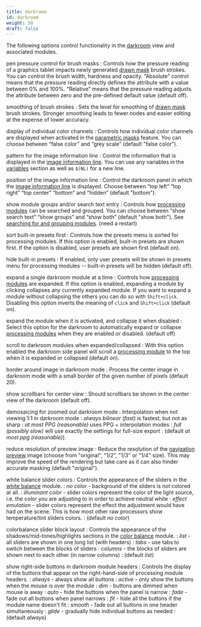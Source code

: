 ```yaml
---
title: darkroom
id: darkroom
weight: 50
draft: false
---
```


The following options control functionality in the [darkroom](../darkroom/_index.md) view and associated modules.

pen pressure control for brush masks
: Controls how the pressure reading of a graphics tablet impacts newly generated [drawn mask](../darkroom/masking-and-blending/masks/drawn.md) brush strokes. You can control the brush width, hardness and opacity. “Absolute” control means that the pressure reading directly defines the attribute with a value between 0% and 100%. “Relative” means that the pressure reading adjusts the attribute between zero and the pre-defined default value (default off).

smoothing of brush strokes
: Sets the level for smoothing of [drawn mask](../darkroom/masking-and-blending/masks/drawn.md) brush strokes. Stronger smoothing leads to fewer nodes and easier editing at the expense of lower accuracy.

display of individual color channels
: Controls how individual color channels are displayed when activated in the [parametric masks](../darkroom/masking-and-blending/masks/parametric.md) feature. You can choose between “false color” and “grey scale” (default "false color").

pattern for the image information line
: Control the information that is displayed in the [image information line](../module-reference/utility-modules/darkroom/image-info-line.md). You can use any variables in the [variables](../special-topics/variables.md) section as well as `$(NL)` for a new line.

position of the image information line
: Control the darkroom panel in which the [image information line](../module-reference/utility-modules/darkroom/image-info-line.md) is displayed. Choose between “top left” “top right” “top center” “bottom” and “hidden” (default "bottom").

show module groups and/or search text entry
: Controls how [processing modules](../module-reference/processing-modules) can be searched and grouped. You can choose between “show search text” “show groups” and “show both” (default "show both"). See [searching for and grouping modules](../darkroom/interacting-with-modules/search-and-group.md). (need a restart)

sort built-in presets first
: Controls how the presets menu is sorted for processing modules. If this option is enabled, built-in presets are shown first. If the option is disabled, user presets are shown first (default on).

hide built-in presets
: If enabled, only user presets will be shown in presets menu for processing modules -- built-in presets will be hidden (default off).

expand a single darkroom module at a time
: Controls how [processing modules](../module-reference/processing-modules) are expanded. If this option is enabled, expanding a module by clicking collapses any currently expanded module. If you want to expand a module without collapsing the others you can do so with `Shift+click`. Disabling this option inverts the meaning of `click` and `Shift+click` (default on).

expand the module when it is activated, and collapse it when disabled
: Select this option for the darkroom to automatically expand or collapse [processing modules](../module-reference/processing-modules) when they are enabled or disabled. (default off)

scroll to darkroom modules when expanded/collapsed
: With this option enabled the darkroom side panel will scroll a [processing module](../module-reference/processing-modules) to the top when it is expanded or collapsed (default on).

border around image in darkroom mode
: Process the center image in darkroom mode with a small border of the given number of pixels (default 20). 

show scrollbars for center view
: Should scrollbars be shown in the center view of the darkroom (default off).

demosaicing for zoomed out darkroom mode
: Interpolation when not viewing 1:1 in darkroom mode
: _always bilinear (fast)_ is fastest, but not as sharp
: _at most PPG (reasonable)_ uses PPG + interpolation modes
: _full (possibly slow)_ will use exactly the settings for full-size export 
: (default _at most ppg (reasonable)_). 

reduce resolution of preview image
: Reduce the resolution of the [navigation preview](../module-reference/utility-modules/darkroom/navigation.md) image (choose from "original", "1/2", "1/3" or "1/4" size). This may improve the speed of the rendering but take care as it can also hinder accurate masking (default "original").

white balance slider colors
: Controls the appearance of the sliders in the [white balance](../module-reference/processing-modules/white-balance.md) module.
: _no color_ - background of the sliders is not colored at all.
: _illuminant color_ - slider colors represent the color of the light source, i.e. the color you are adjusting to in order to achieve neutral white
: _effect emulation_ - slider colors represent the effect the adjustment would have had on the scene. This is how most other raw processors show temperature/tint sliders colors.
: (default _no color_)

colorbalance slider block layout
: Controls the appearance of the shadows/mid-tones/highlights sections in the [color balance](../module-reference/processing-modules/color-balance.md) module.
: _list_ - all sliders are shown in one long list (with headers)
: _tabs_ - use tabs to switch between the blocks of sliders
: _columns_ - the blocks of sliders are shown next to each other (in narrow columns)
: (default _list_)

show right-side buttons in darkroom module headers
: Controls the display of the buttons that appear on the right-hand-side of processing module headers.
: _always_ - always show all buttons
: _active_ - only show the buttons when the mouse is over the module
: _dim_ - buttons are dimmed when mouse is away
: _auto_ - hide the buttons when the panel is narrow
: _fade_ - fade out all buttons when panel narrows
: _fit_ - hide all the buttons if the module name doesn't fit
: _smooth_ - fade out all buttons in one header simultaneously
: _glide_ - gradually hide individual buttons as needed
: (default _always_)
